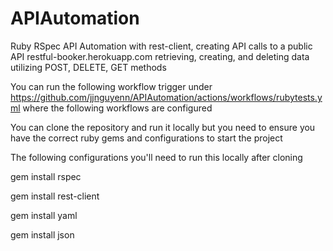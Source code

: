 # APIAutomation

Ruby RSpec API Automation with rest-client, creating API calls to a public API restful-booker.herokuapp.com 
retrieving, creating, and deleting data utilizing POST, DELETE, GET methods


You can run the following workflow trigger under https://github.com/jjnguyenn/APIAutomation/actions/workflows/rubytests.yml
where the following workflows are configured

You can clone the repository and run it locally but you need to ensure you have the correct ruby gems and configurations to start the project

The following configurations you'll need to run this locally after cloning

gem install rspec

gem install rest-client

gem install yaml

gem install json
